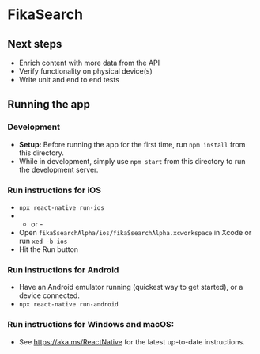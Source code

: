 # FikaSearch

## Next steps ##

* Enrich content with more data from the API
* Verify functionality on physical device(s)
* Write unit and end to end tests

## Running the app

### Development

* **Setup:** Before running the app for the first time, run `npm install` from this directory.
* While in development, simply use `npm start` from this directory to run the development server.

### Run instructions for iOS

* `npx react-native run-ios`
* - or -
* Open `fikaSsearchAlpha/ios/fikaSsearchAlpha.xcworkspace` in Xcode or run `xed -b ios`
* Hit the Run button

### Run instructions for Android

* Have an Android emulator running (quickest way to get started), or a device connected.
* `npx react-native run-android`

### Run instructions for Windows and macOS:

* See https://aka.ms/ReactNative for the latest up-to-date instructions.